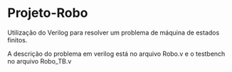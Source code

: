 # Projeto-Robo
Utilização do Verilog para resolver um problema de máquina de estados finitos.

A descrição do problema em verilog está no arquivo Robo.v e o testbench no arquivo Robo_TB.v 
